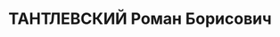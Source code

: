 ---
title: ТАНТЛЕВСКИЙ Роман Борисович
description: 'Звание: 09.01.1936 - лейтенант ГБ (Центр УГБ НКВД УССР).

  сотр. НКВД УССР, уволен 02.09.1937.

  ВК ВС СССР, ВМН. Расстрелян 31.10.1937.'
---